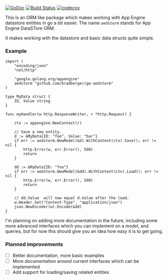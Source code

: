 [![GoDoc](https://godoc.org/github.com/bradberger/go-aedstorm?status.svg)](https://godoc.org/github.com/bradberger/go-aedstorm)
[![Build Status](https://semaphoreci.com/api/v1/brad/go-aedstorm/branches/master/shields_badge.svg)](https://semaphoreci.com/brad/go-aedstorm)
[![codecov](https://codecov.io/gh/bradberger/go-aedstorm/branch/master/graph/badge.svg)](https://codecov.io/gh/bradberger/go-aedstorm)

This is an ORM like package which makes working with App Engine datastore
entities in go a bit easier. The name `aedstorm` stands for App Engine DataSTore
ORM.

It makes working with the datastore and basic data structs quite simple.

### Example

```golang
import (
	"encoding/json"
	"net/http"

	"google.golang.org/appengine"
	aedstorm "github.com/bradberger/go-aedstorm"
)

type MyData struct {
	ID, Value string
}

func myHandler(w http.ResponseWriter, r *http.Request) {

	ctx := appengine.NewContext(r)

	// Save a new entity.
	d := &MyData{ID: "foo", Value: "bar"}
	if err := aedstorm.NewModel(&d).WithContext(ctx).Save(); err != nil {
		http.Error(w, err.Error(), 500)
		return
	}

	dd := &MyData{ID: "foo"}
	if err := aedstorm.NewModel(&dd).WithContext(ctx).Load(); err != nil {
		http.Error(w, err.Error(), 500)
		return
	}

	// dd.Value  will now equal d.Value after the load.
	w.Header.Set("Content-Type", "application/json")
	json.NewEncoder(w).Encode(&dd)
}
```

I'm planning on adding more documentation in the future, including some
more advanced interfaces which you can implement on a model, and queries,
but for now this should give you an idea how easy it is to get going.


### Planned improvements

- [ ] Better documentation, more basic examples
- [ ] More documentation around current interfaces which can be implemented
- [ ] Add support for loading/saving related entities